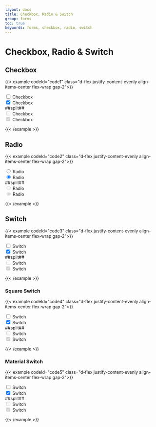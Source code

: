```yaml
---
layout: docs
title: Checkbox, Radio & Switch
group: forms
toc: true
keywords: forms, checkbox, radio, switch
---
```


# Checkbox, Radio & Switch

## Checkbox
{{< example codeId="code1" class="d-flex justify-content-evenly align-items-center flex-wrap gap-2">}}

<div>
  <div class="form-check">
    <input class="form-check-input" type="checkbox" value="" id="checkbox1">
    <label class="form-check-label" for="checkbox1">Checkbox</label>
  </div>
  <div class="form-check">
    <input class="form-check-input" type="checkbox" value="" id="checkbox2" checked>
    <label class="form-check-label" for="checkbox2">Checkbox</label>
  </div>
</div>
##split##
<div>
  <div class="form-check">
    <input class="form-check-input" type="checkbox" value="" id="checkbox3" disabled>
    <label class="form-check-label" for="checkbox3">Checkbox</label>
  </div>
  <div class="form-check">
    <input class="form-check-input" type="checkbox" value="" id="checkbox4" checked disabled>
    <label class="form-check-label" for="checkbox4">Checkbox</label>
  </div>
</div>

{{< /example >}}

## Radio
{{< example codeId="code2" class="d-flex justify-content-evenly align-items-center flex-wrap gap-2">}}

<div>
  <div class="form-check">
    <input class="form-check-input" type="radio" name="radioSet1" id="radio1">
    <label class="form-check-label" for="radio1">Radio</label>
  </div>
  <div class="form-check">
    <input class="form-check-input" type="radio" name="radioSet1" id="radio2" checked>
    <label class="form-check-label" for="radio2">Radio</label>
  </div>
</div>
##split##
<div>
  <div class="form-check">
    <input class="form-check-input" type="radio" name="radioSet2" id="radio3" disabled>
    <label class="form-check-label" for="radio3">Radio</label>
  </div>
  <div class="form-check">
    <input class="form-check-input" type="radio" name="radioSet2" id="radio4" checked disabled>
    <label class="form-check-label" for="radio4">Radio</label>
  </div>
</div>

{{< /example >}}

## Switch
{{< example codeId="code3" class="d-flex justify-content-evenly align-items-center flex-wrap gap-2">}}

<div>
  <div class="form-check form-switch">
    <input class="form-check-input" type="checkbox" id="switch1">
    <label class="form-check-label" for="switch1">Switch</label>
  </div>
  <div class="form-check form-switch">
    <input class="form-check-input" type="checkbox" id="switch2" checked>
    <label class="form-check-label" for="switch2">Switch</label>
  </div>
</div>
##split##
<div>
  <div class="form-check form-switch">
    <input class="form-check-input" type="checkbox" id="switch3" disabled>
    <label class="form-check-label" for="switch3">Switch</label>
  </div>
  <div class="form-check form-switch">
    <input class="form-check-input" type="checkbox" id="switch4" checked disabled>
    <label class="form-check-label" for="switch4">Switch</label>
  </div>
</div>

{{< /example >}}

### Square Switch
{{< example codeId="code4" class="d-flex justify-content-evenly align-items-center flex-wrap gap-2">}}

<div>
  <div class="form-check form-switch form-switch-square">
    <input class="form-check-input" type="checkbox" id="switch5">
    <label class="form-check-label" for="switch5">Switch</label>
  </div>
  <div class="form-check form-switch form-switch-square">
    <input class="form-check-input" type="checkbox" id="switch6" checked>
    <label class="form-check-label" for="switch6">Switch</label>
  </div>
</div>
##split##
<div>
  <div class="form-check form-switch form-switch-square">
    <input class="form-check-input" type="checkbox" id="switch7" disabled>
    <label class="form-check-label" for="switch7">Switch</label>
  </div>
  <div class="form-check form-switch form-switch-square">
    <input class="form-check-input" type="checkbox" id="switch8" checked disabled>
    <label class="form-check-label" for="switch8">Switch</label>
  </div>
</div>

{{< /example >}}

### Material Switch
{{< example codeId="code5" class="d-flex justify-content-evenly align-items-center flex-wrap gap-2">}}

<div>
  <div class="form-check form-switch form-switch-material">
    <input class="form-check-input" type="checkbox" id="switch9">
    <label class="form-check-label" for="switch9">Switch</label>
  </div>
  <div class="form-check form-switch form-switch-material">
    <input class="form-check-input" type="checkbox" id="switch10" checked>
    <label class="form-check-label" for="switch10">Switch</label>
  </div>
</div>
##split##
<div>
  <div class="form-check form-switch form-switch-material">
    <input class="form-check-input" type="checkbox" id="switch11" disabled>
    <label class="form-check-label" for="switch11">Switch</label>
  </div>
  <div class="form-check form-switch form-switch-material">
    <input class="form-check-input" type="checkbox" id="switch12" checked disabled>
    <label class="form-check-label" for="switch12">Switch</label>
  </div>
</div>

{{< /example >}}
